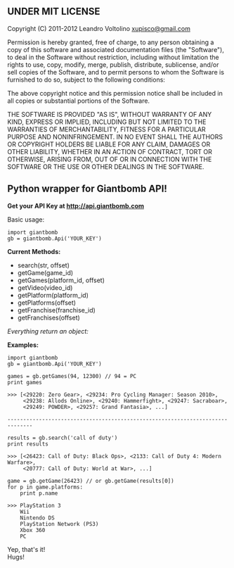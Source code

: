 ## UNDER MIT LICENSE

Copyright (C) 2011-2012 Leandro Voltolino <xupisco@gmail.com>

Permission is hereby granted, free of charge, to any person obtaining a copy of this software and associated documentation files (the "Software"), to deal in the Software without restriction, including without limitation the rights to use, copy, modify, merge, publish, distribute, sublicense, and/or sell copies of the Software, and to permit persons to whom the Software is furnished to do so, subject to the following conditions:

The above copyright notice and this permission notice shall be included in all copies or substantial portions of the Software.

THE SOFTWARE IS PROVIDED "AS IS", WITHOUT WARRANTY OF ANY KIND, EXPRESS OR IMPLIED, INCLUDING BUT NOT LIMITED TO THE WARRANTIES OF MERCHANTABILITY, FITNESS FOR A PARTICULAR PURPOSE AND NONINFRINGEMENT. IN NO EVENT SHALL THE AUTHORS OR COPYRIGHT HOLDERS BE LIABLE FOR ANY CLAIM, DAMAGES OR OTHER LIABILITY, WHETHER IN AN ACTION OF CONTRACT, TORT OR OTHERWISE, ARISING FROM, OUT OF OR IN CONNECTION WITH THE SOFTWARE OR THE USE OR OTHER DEALINGS IN THE SOFTWARE.


## Python wrapper for Giantbomb API!

**Get your API Key at http://api.giantbomb.com**

Basic usage:  

    import giantbomb  
    gb = giantbomb.Api('YOUR_KEY')
    
**Current Methods:**  

 * search(str, offset)
 * getGame(game_id)
 * getGames(platform_id, offset)
 * getVideo(video_id)
 * getPlatform(platform_id)
 * getPlatforms(offset)
 * getFranchise(franchise_id)
 * getFranchises(offset)
 
*Everything return an object:*  

**Examples:**  

    import giantbomb  
    gb = giantbomb.Api('YOUR_KEY')  
    
    games = gb.getGames(94, 12300) // 94 = PC
    print games
    
    >>> [<29220: Zero Gear>, <29234: Pro Cycling Manager: Season 2010>,
         <29238: Allods Online>, <29240: Hammerfight>, <29247: Sacraboar>,
         <29249: POWDER>, <29257: Grand Fantasia>, ...]
    
    ------------------------------------------------------------------------------
    
    results = gb.search('call of duty')
    print results
    
    >>> [<26423: Call of Duty: Black Ops>, <2133: Call of Duty 4: Modern Warfare>,
         <20777: Call of Duty: World at War>, ...]
    
    game = gb.getGame(26423) // or gb.getGame(results[0])
    for p in game.platforms:
        print p.name
        
    >>> PlayStation 3
        Wii
        Nintendo DS
        PlayStation Network (PS3)
        Xbox 360
        PC

Yep, that's it!  
Hugs!
